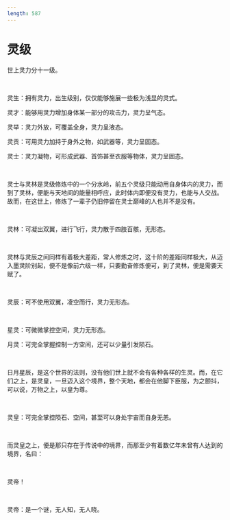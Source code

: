 ```yaml
---
length: 587
---
```


# 灵级

世上灵力分十一级。

<br>

灵生：拥有灵力，出生级别，仅仅能够施展一些极为浅显的灵式。

灵才：能够用灵力增加身体某一部分的攻击力，灵力呈气态。

灵举：灵力外放，可覆盖全身，灵力呈液态。

灵贡：可用灵力加持于身外之物，如武器等，灵力呈固态。

灵士：灵力凝物，可形成武器、首饰甚至衣服等物体，灵力呈固态。

<br>

灵士与灵林是灵级修炼中的一个分水岭，前五个灵级只能动用自身体内的灵力，而到了灵林，便能与天地间的能量相呼应，此时体内即便没有灵力，也能与人交战。故而，在这世上，修炼了一辈子仍旧停留在灵士巅峰的人也并不是没有。

<br>

灵林：可凝出双翼，进行飞行，灵力散于四肢百骸，无形态。

<br>

灵林与灵辰之间同样有着极大差距，常人修炼之时，这十阶的差距同样极大，从迈入墨灵阶别起，便不是像前六级一样，只要勤奋修炼便可，到了灵林，便是需要天赋了。

<br>

灵辰：可不使用双翼，凌空而行，灵力无形态。

<br>

星灵：可微微掌控空间，灵力无形态。

月灵：可完全掌握控制一方空间，还可以少量引发陨石。

<br>

日月星辰，是这个世界的法则，没有他们世上就不会有各种各样的生灵。而，在它们之上，是灵皇，一旦迈入这个境界，整个天地，都会在他脚下臣服，为之颤抖，可以说，万物之上，以皇为尊。

<br>

灵皇：可完全掌控陨石、空间，甚至可以身处宇宙而自身无恙。

<br>

而灵皇之上，便是那只存在于传说中的境界，而那至少有着数亿年未曾有人达到的境界，名曰：

<br>

灵帝！

<br>

灵帝：是一个谜，无人知，无人晓。

